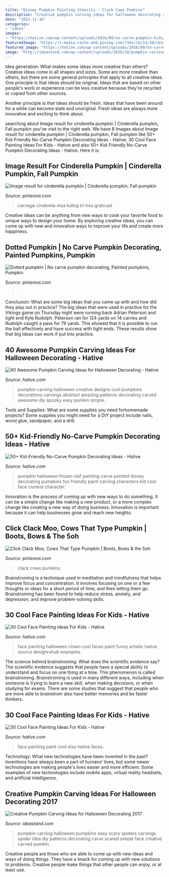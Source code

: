 ```yaml
---
title: "Disney Pumpkin Painting Stencils ~ Clack Cows Pumkins"
description: "Creative pumpkin carving ideas for halloween decorating 2017"
date: "2022-11-16"
categories:
- "ideas"
images:
- "https://hative.com/wp-content/uploads/2016/09/no-carve-pumpkin-kids/13-no-carve-pumpkin-decorating.jpg"
featuredImage: "https://s-media-cache-ak0.pinimg.com/736x/cb/14/38/cb1438d34858b76ddca03549de5837a5.jpg"
featured_image: "https://hative.com/wp-content/uploads/2016/09/no-carve-pumpkin-kids/13-no-carve-pumpkin-decorating.jpg"
image: "http://ideastand.com/wp-content/uploads/2016/10/pumpkin-carving-ideas/18-pumpkin-carving-ideas.jpg"
---
```



Idea generation: What makes some ideas more creative than others?
Creative ideas come in all shapes and sizes. Some are more creative than others, but there are some general principles that apply to all creative ideas.
One principle is that ideas should be original. Ideas that are based on other people's work or experience can be less creative because they're recycled or copied from other sources.

Another principle is that ideas should be fresh. Ideas that have been around for a while can become stale and unoriginal. Fresh ideas are always more innovative and exciting to think about.

	

		
searching about Image result for cinderella pumpkin | Cinderella pumpkin, Fall pumpkin you've visit to the right web. We have 8 Images about Image result for cinderella pumpkin | Cinderella pumpkin, Fall pumpkin like 50+ Kid-Friendly No-Carve Pumpkin Decorating Ideas - Hative, 30 Cool Face Painting Ideas For Kids - Hative and also 50+ Kid-Friendly No-Carve Pumpkin Decorating Ideas - Hative. Here it is:
		
    
## Image Result For Cinderella Pumpkin | Cinderella Pumpkin, Fall Pumpkin

<img loading=lazy src="https://i.pinimg.com/originals/1f/8c/0b/1f8c0baeb5f2cd23b9efd06a6d478957.jpg" onerror="this.onerror=null;this.src='https://tse1.mm.bing.net/th?id=OIP.9NAD3UMDOsx77eXadh1K_AHaEy&amp;pid=15.1';" alt="Image result for cinderella pumpkin | Cinderella pumpkin, Fall pumpkin">

_Source: pinterest.com_

>carriage cinderela mùa tưởng trí hóa grabcad. 

	

Creative ideas can be anything from new ways to cook your favorite food to unique ways to design your home. By exploring creative ideas, you can come up with new and innovative ways to improve your life and create more happiness.

    
## Dotted Pumpkin | No Carve Pumpkin Decorating, Painted Pumpkins, Pumpkin

<img loading=lazy src="https://i.pinimg.com/originals/27/75/13/2775130820e0d7891332cbf7dbc70a85.jpg" onerror="this.onerror=null;this.src='https://tse2.mm.bing.net/th?id=OIP.XzDyriSZUl-WP0flQeAsxAHaLH&amp;pid=15.1';" alt="Dotted pumpkin | No carve pumpkin decorating, Painted pumpkins, Pumpkin">

_Source: pinterest.com_

>. 

	

Conclusion: What are some big ideas that you came up with and how did they play out in practice?
The big ideas that were used in practice for the Vikings game on Thursday night were running back Adrian Peterson and tight end Kyle Rudolph. Peterson ran for 124 yards on 14 carries and Rudolph caught a pass for 79 yards. This showed that it is possible to run the ball effectively and have success with tight ends. These results show that big ideas can work if put into practice.

    
## 40 Awesome Pumpkin Carving Ideas For Halloween Decorating - Hative

<img loading=lazy src="https://hative.com/wp-content/uploads/2014/10/pumpkin-carving-ideas/19-abstract-pumpkin.jpg" onerror="this.onerror=null;this.src='https://tse3.mm.bing.net/th?id=OIP.4Qt5VOSelIm1VvZmVvHcnQHaKX&amp;pid=15.1';" alt="40 Awesome Pumpkin Carving Ideas for Halloween Decorating - Hative">

_Source: hative.com_

>pumpkin carving halloween creative designs cool pumpkins decorations carvings abstract amazing patterns decorating carved awesome diy spooky easy pumkin simple. 

	

Tools and Supplies: What are some supplies you need forhomemade projects?
Some supplies you might need for a DIY project include nails, wood glue, sandpaper, and a drill.

    
## 50+ Kid-Friendly No-Carve Pumpkin Decorating Ideas - Hative

<img loading=lazy src="https://hative.com/wp-content/uploads/2016/09/no-carve-pumpkin-kids/13-no-carve-pumpkin-decorating.jpg" onerror="this.onerror=null;this.src='https://tse1.mm.bing.net/th?id=OIP.ag5krL8zLLEEaT02mIlf3QHaJ4&amp;pid=15.1';" alt="50+ Kid-Friendly No-Carve Pumpkin Decorating Ideas - Hative">

_Source: hative.com_

>pumpkin halloween frozen olaf painting carve painted disney decorating pumpkins fun friendly paint carving characters kid cool face contest character. 

	

Innovation is the process of coming up with new ways to do something. It can be a simple change like making a new product, or a more complex change like creating a new way of doing business. Innovation is important because it can help businesses grow and reach new heights.

    
## Click Clack Moo, Cows That Type Pumpkin | Boots, Bows &amp; The 5oh

<img loading=lazy src="https://s-media-cache-ak0.pinimg.com/736x/cb/14/38/cb1438d34858b76ddca03549de5837a5.jpg" onerror="this.onerror=null;this.src='https://tse2.mm.bing.net/th?id=OIP.qiO7v0hbn9NfMr5warMZ3AHaFj&amp;pid=15.1';" alt="Click Clack Moo, Cows That Type Pumpkin | Boots, Bows &amp; the 5oh">

_Source: pinterest.com_

>clack cows pumkins. 

	

Brainstroming is a technique used in meditation and mindfulness that helps improve focus and concentration. It involves focusing on one or a few thoughts or ideas for a short period of time, and then letting them go. Brainstroming has been found to help reduce stress, anxiety, and depression, and improve problem-solving skills.

    
## 30 Cool Face Painting Ideas For Kids - Hative

<img loading=lazy src="https://hative.com/wp-content/uploads/2014/10/face-painting-ideas-for-kids/27-girl-clown.jpg" onerror="this.onerror=null;this.src='https://tse4.mm.bing.net/th?id=OIP.acyPG6HjGUhjH3MIOor1LAHaIF&amp;pid=15.1';" alt="30 Cool Face Painting Ideas For Kids - Hative">

_Source: hative.com_

>face painting halloween clown cool faces paint funny artistic hative source designrshub examples. 

	

The science behind brainstroming: What does the scientific evidence say?
The scientific evidence suggests that people have a special ability to understand and focus on one thing at a time. This phenomenon is called brainstroming. Brainstroming is used in many different ways, including when someone is trying to learn a new skill, when making decisions, or when studying for exams. There are some studies that suggest that people who are more able to brainstrom also have better memories and be faster thinkers.

    
## 30 Cool Face Painting Ideas For Kids - Hative

<img loading=lazy src="https://hative.com/wp-content/uploads/2014/10/face-painting-ideas-for-kids/10-elsa-face-paint.jpg" onerror="this.onerror=null;this.src='https://tse2.mm.bing.net/th?id=OIP.gbmaJxLd1yOyBye_s-upuwHaJ4&amp;pid=15.1';" alt="30 Cool Face Painting Ideas For Kids - Hative">

_Source: hative.com_

>face painting paint cool elsa hative faces. 

	

Technology: What new technologies have been invented in the past?
Inventions have always been a part of humans' lives, but some newer technologies are making people's lives easier and more efficient. Some examples of new technologies include mobile apps, virtual reality headsets, and artificial intelligence.

    
## Creative Pumpkin Carving Ideas For Halloween Decorating 2017

<img loading=lazy src="http://ideastand.com/wp-content/uploads/2016/10/pumpkin-carving-ideas/18-pumpkin-carving-ideas.jpg" onerror="this.onerror=null;this.src='https://tse4.mm.bing.net/th?id=OIP.HH3hFn91NbSBdGMbtYCr3AHaID&amp;pid=15.1';" alt="Creative Pumpkin Carving Ideas for Halloween Decorating 2017">

_Source: ideastand.com_

>pumpkin carving halloween pumpkins easy scary spiders carvings spider idea diy patterns decorating carve scared simple face creative carved pumkin. 

	

Creative people are those who are able to come up with new ideas and ways of doing things. They have a knack for coming up with new solutions to problems. Creative people make things that other people can enjoy, or at least use.

